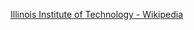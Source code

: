 ﻿[Illinois Institute of Technology - Wikipedia](https://en.wikipedia.org/wiki/Illinois_Institute_of_Technology) 